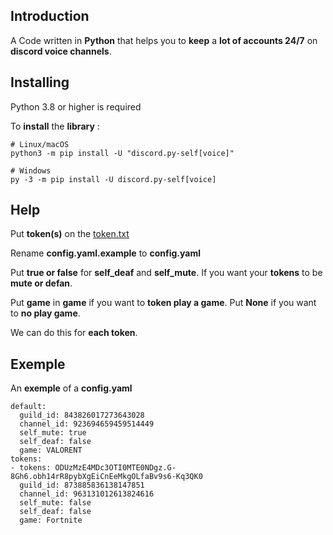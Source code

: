 ## Introduction
A Code written in **Python** that helps you to **keep** a **lot of accounts 24/7** on **discord voice channels**.

## Installing
Python 3.8 or higher is required

To **install** the **library** :
```
# Linux/macOS
python3 -m pip install -U "discord.py-self[voice]"

# Windows
py -3 -m pip install -U discord.py-self[voice]
```

## Help
Put **token(s)** on the [token.txt](https://github.com/Slayyz/SelfStayInVoice/blob/main/token.txt)

Rename **config.yaml.example** to **config.yaml**

Put **true or false** for **self_deaf** and **self_mute**. If you want your **tokens** to be **mute or defan**.

Put **game** in **game** if you want to **token play a game**. Put **None** if you want to **no play game**.

We can do this for **each token**.

## Exemple
An **exemple** of a **config.yaml**
```
default:
  guild_id: 843826017273643028
  channel_id: 923694659459514449
  self_mute: true
  self_deaf: false
  game: VALORENT
tokens:
- tokens: ODUzMzE4MDc3OTI0MTE0NDgz.G-8Gh6.obh14rR8pybXgEiCnEeMkgOLfaBv9s6-Kq3QK0
  guild_id: 873885836138147851
  channel_id: 963131012613824616
  self_mute: false
  self_deaf: false
  game: Fortnite
```